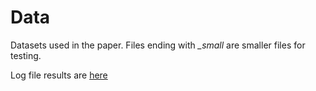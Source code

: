 # Data

Datasets used in the paper. Files ending with *\_small* are smaller files for testing.

Log file results are [here](https://gist.github.com/ff7039506fa6c8dd40a1)
